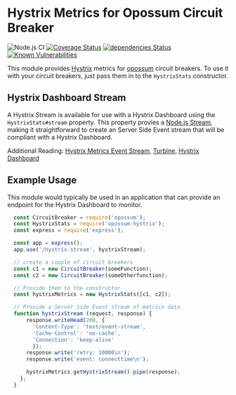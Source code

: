 # Hystrix Metrics for Opossum Circuit Breaker

![Node.js CI](https://github.com/nodeshift/opossum-hystrix/workflows/Node.js%20CI/badge.svg)
[![Coverage Status](https://coveralls.io/repos/github/nodeshift/opossum-hystrix/badge.svg?branch=main)](https://coveralls.io/github/nodeshift/opossum-hystrix?branch=main)
[![dependencies Status](https://david-dm.org/nodeshift/opossum-hystrix/status.svg)](https://david-dm.org/nodeshift/opossum-hystrix)
[![Known Vulnerabilities](https://snyk.io/test/npm/opossum-hystrix/badge.svg)](https://snyk.io/test/npm/opossum-hystrix)

This module provides [Hystrix](https://github.com/Netflix/Hystrix) metrics for
[opossum](https://github.com/nodeshift/opossum) circuit breakers. To use
it with your circuit breakers, just pass them in to the `HystrixStats`
constructor.

## Hystrix Dashboard Stream

A Hystrix Stream is available for use with a Hystrix Dashboard using the
`HystrixStats#stream` property. This property provies a
[Node.js Stream](https://nodejs.org/api/stream.html), making it straightforward
to create an Server Side Event stream that will be compliant with a Hystrix Dashboard.

Additional Reading: [Hystrix Metrics Event Stream](https://github.com/Netflix/Hystrix/tree/master/hystrix-contrib/hystrix-metrics-event-stream), [Turbine](https://github.com/Netflix/Turbine/wiki), [Hystrix Dashboard](https://github.com/Netflix/Hystrix/wiki/Dashboard)

## Example Usage

This module would typically be used in an application that can provide
an endpoint for the Hystrix Dashboard to monitor.

```js
  const CircuitBreaker = require('opossum');
  const HystrixStats = require('opossum-hystrix');
  const express = require('express');

  const app = express();
  app.use('/hystrix.stream', hystrixStream);

  // create a couple of circuit breakers
  const c1 = new CircuitBreaker(someFunction);
  const c2 = new CircuitBreaker(someOtherfunction);

  // Provide them to the constructor
  const hystrixMetrics = new HystrixStats([c1, c2]);

  // Provide a Server Side Event stream of metrics data
  function hystrixStream (request, response) {
      response.writeHead(200, {
        'Content-Type': 'text/event-stream',
        'Cache-Control': 'no-cache',
        'Connection': 'keep-alive'
        });
      response.write('retry: 10000\n');
      response.write('event: connecttime\n');

      hystrixMetrics.getHystrixStream().pipe(response);
    };
  }
```
